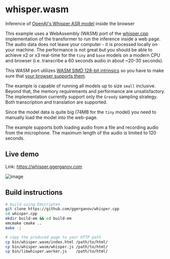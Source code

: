 # whisper.wasm

Inference of [OpenAI's Whisper ASR model](https://github.com/openai/whisper) inside the browser

This example uses a WebAssembly (WASM) port of the [whisper.cpp](https://github.com/ggerganov/whisper.cpp)
implementation of the transformer to run the inference inside a web page. The audio data does not leave your computer -
it is processed locally on your machine. The performance is not great but you should be able to achieve x2 or x3
real-time for the `tiny` and `base` models on a modern CPU and browser (i.e. transcribe a 60 seconds audio in about
~20-30 seconds).

This WASM port utilizes [WASM SIMD 128-bit intrinsics](https://emcc.zcopy.site/docs/porting/simd/) so you have to make
sure that [your browser supports them](https://webassembly.org/roadmap/).

The example is capable of running all models up to size `small` inclusive. Beyond that, the memory requirements and
performance are unsatisfactory. The implementation currently support only the `Greedy` sampling strategy. Both
transcription and translation are supported.

Since the model data is quite big (74MB for the `tiny` model) you need to manually load the model into the web-page.

The example supports both loading audio from a file and recording audio from the microphone. The maximum length of the
audio is limited to 120 seconds.

## Live demo

Link: https://whisper.ggerganov.com

![image](https://user-images.githubusercontent.com/1991296/197348344-1a7fead8-3dae-4922-8b06-df223a206603.png)

## Build instructions

```bash (v3.1.2)
# build using Emscripten
git clone https://github.com/ggerganov/whisper.cpp
cd whisper.cpp
mkdir build-em && cd build-em
emcmake cmake ..
make -j

# copy the produced page to your HTTP path
cp bin/whisper.wasm/index.html /path/to/html/
cp bin/whisper.wasm/whisper.js /path/to/html/
cp bin/libwhisper.worker.js    /path/to/html/
```

